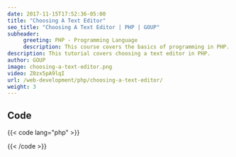 ```yaml
---
date: 2017-11-15T17:52:36-05:00
title: "Choosing A Text Editor"
seo_title: "Choosing A Text Editor | PHP | GOUP"
subheader:
     greeting: PHP - Programming Language
     description: This course covers the basics of programming in PHP. Work your way through the videos/articles and I'll teach you everything you need to know to start your programming journey!
description: This tutorial covers choosing a text editor in PHP.
author: GOUP
image: choosing-a-text-editor.png
video: Z0zx5pA9lqI
url: /web-development/php/choosing-a-text-editor/
weight: 3
---
```


## Code

{{< code lang="php" >}}

{{< /code >}}